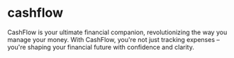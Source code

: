# cashflow
CashFlow is your ultimate financial companion, revolutionizing the way you manage your money. With CashFlow, you're not just tracking expenses – you're shaping your financial future with confidence and clarity.
